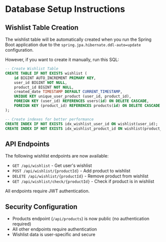 # Database Setup Instructions

## Wishlist Table Creation

The wishlist table will be automatically created when you run the Spring Boot application due to the `spring.jpa.hibernate.ddl-auto=update` configuration.

However, if you want to create it manually, run this SQL:

```sql
-- Create Wishlist Table
CREATE TABLE IF NOT EXISTS wishlist (
    id BIGINT AUTO_INCREMENT PRIMARY KEY,
    user_id BIGINT NOT NULL,
    product_id BIGINT NOT NULL,
    created_date TIMESTAMP DEFAULT CURRENT_TIMESTAMP,
    UNIQUE KEY unique_user_product (user_id, product_id),
    FOREIGN KEY (user_id) REFERENCES users(id) ON DELETE CASCADE,
    FOREIGN KEY (product_id) REFERENCES products(id) ON DELETE CASCADE
);

-- Create indexes for better performance
CREATE INDEX IF NOT EXISTS idx_wishlist_user_id ON wishlist(user_id);
CREATE INDEX IF NOT EXISTS idx_wishlist_product_id ON wishlist(product_id);
```

## API Endpoints

The following wishlist endpoints are now available:

- `GET /api/wishlist` - Get user's wishlist
- `POST /api/wishlist/{productId}` - Add product to wishlist
- `DELETE /api/wishlist/{productId}` - Remove product from wishlist
- `GET /api/wishlist/check/{productId}` - Check if product is in wishlist

All endpoints require JWT authentication.

## Security Configuration

- Products endpoint (`/api/products`) is now public (no authentication required)
- All other endpoints require authentication
- Wishlist data is user-specific and secure